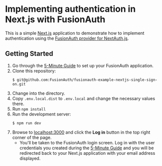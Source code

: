 # Implementing authentication in Next.js with FusionAuth

This is a simple [Next.js](https://nextjs.org/) application to demonstrate how to implement authentication using the [FusionAuth provider for NextAuth.js](https://next-auth.js.org/providers/fusionauth).

## Getting Started

1. Go through the [5-Minute Guide](https://fusionauth.io/docs/v1/tech/5-minute-setup-guide) to set up your FusionAuth application.
1. Clone this repository:
    ```shell
    $ git@github.com:FusionAuth/fusionauth-example-nextjs-single-sign-on.git
    ```
1. Change into the directory.
1. Copy `.env.local.dist` to `.env.local` and change the necessary values there.
1. Run `npm install`
1. Run the development server:
    ```shell
    $ npm run dev
    ```
1. Browse to [localhost:3000](http://localhost:3000) and click the **Log in** button in the top right corner of the page.
    - You'll be taken to the FusionAuth login screen. Log in with the user credentials you created during the [5-Minute Guide](https://fusionauth.io/docs/v1/tech/5-minute-setup-guide) and you will be redirected back to your Next.js application with your email address displayed. 

